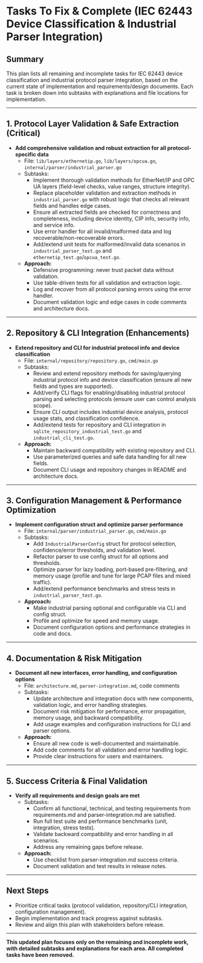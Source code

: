 # Tasks To Fix & Complete (IEC 62443 Device Classification & Industrial Parser Integration)

## Summary
This plan lists all remaining and incomplete tasks for IEC 62443 device classification and industrial protocol parser integration, based on the current state of implementation and requirements/design documents. Each task is broken down into subtasks with explanations and file locations for implementation.

---

## 1. Protocol Layer Validation & Safe Extraction (Critical)
- **Add comprehensive validation and robust extraction for all protocol-specific data**
  - File: `lib/layers/ethernetip.go`, `lib/layers/opcua.go`, `internal/parser/industrial_parser.go`
  - Subtasks:
    - Implement thorough validation methods for EtherNet/IP and OPC UA layers (field-level checks, value ranges, structure integrity).
    - Replace placeholder validation and extraction methods in `industrial_parser.go` with robust logic that checks all relevant fields and handles edge cases.
    - Ensure all extracted fields are checked for correctness and completeness, including device identity, CIP info, security info, and service info.
    - Use error handler for all invalid/malformed data and log recoverable/non-recoverable errors.
    - Add/extend unit tests for malformed/invalid data scenarios in `industrial_parser_test.go` and `ethernetip_test.go`/`opcua_test.go`.
  - **Approach:**
    - Defensive programming: never trust packet data without validation.
    - Use table-driven tests for all validation and extraction logic.
    - Log and recover from all protocol parsing errors using the error handler.
    - Document validation logic and edge cases in code comments and architecture docs.

---

## 2. Repository & CLI Integration (Enhancements)
- **Extend repository and CLI for industrial protocol info and device classification**
  - File: `internal/repository/repository.go`, `cmd/main.go`
  - Subtasks:
    - Review and extend repository methods for saving/querying industrial protocol info and device classification (ensure all new fields and types are supported).
    - Add/verify CLI flags for enabling/disabling industrial protocol parsing and selecting protocols (ensure user can control analysis scope).
    - Ensure CLI output includes industrial device analysis, protocol usage stats, and classification confidence.
    - Add/extend tests for repository and CLI integration in `sqlite_repository_industrial_test.go` and `industrial_cli_test.go`.
  - **Approach:**
    - Maintain backward compatibility with existing repository and CLI.
    - Use parameterized queries and safe data handling for all new fields.
    - Document CLI usage and repository changes in README and architecture docs.

---

## 3. Configuration Management & Performance Optimization
- **Implement configuration struct and optimize parser performance**
  - File: `internal/parser/industrial_parser.go`, `cmd/main.go`
  - Subtasks:
    - Add `IndustrialParserConfig` struct for protocol selection, confidence/error thresholds, and validation level.
    - Refactor parser to use config struct for all options and thresholds.
    - Optimize parser for lazy loading, port-based pre-filtering, and memory usage (profile and tune for large PCAP files and mixed traffic).
    - Add/extend performance benchmarks and stress tests in `industrial_parser_test.go`.
  - **Approach:**
    - Make industrial parsing optional and configurable via CLI and config struct.
    - Profile and optimize for speed and memory usage.
    - Document configuration options and performance strategies in code and docs.

---

## 4. Documentation & Risk Mitigation
- **Document all new interfaces, error handling, and configuration options**
  - File: `architecture.md`, `parser-integration.md`, code comments
  - Subtasks:
    - Update architecture and integration docs with new components, validation logic, and error handling strategies.
    - Document risk mitigation for performance, error propagation, memory usage, and backward compatibility.
    - Add usage examples and configuration instructions for CLI and parser options.
  - **Approach:**
    - Ensure all new code is well-documented and maintainable.
    - Add code comments for all validation and error handling logic.
    - Provide clear instructions for users and maintainers.

---

## 5. Success Criteria & Final Validation
- **Verify all requirements and design goals are met**
  - Subtasks:
    - Confirm all functional, technical, and testing requirements from requirements.md and parser-integration.md are satisfied.
    - Run full test suite and performance benchmarks (unit, integration, stress tests).
    - Validate backward compatibility and error handling in all scenarios.
    - Address any remaining gaps before release.
  - **Approach:**
    - Use checklist from parser-integration.md success criteria.
    - Document validation and test results in release notes.

---

## Next Steps
- Prioritize critical tasks (protocol validation, repository/CLI integration, configuration management).
- Begin implementation and track progress against subtasks.
- Review and align this plan with stakeholders before release.

---

**This updated plan focuses only on the remaining and incomplete work, with detailed subtasks and explanations for each area. All completed tasks have been removed.**
